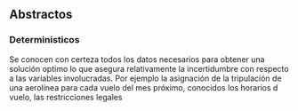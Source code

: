 ## Abstractos
### Deterministicos
Se conocen con certeza todos los datos necesarios para obtener una solución optimo lo que asegura relativamente la incertidumbre con respecto a las variables involucradas. Por ejemplo la asignación de la tripulación de una aerolínea para cada vuelo del mes próximo, conocidos los horarios d vuelo, las restricciones legales